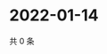 # 2022-01-14

共 0 条

<!-- BEGIN WEIBO -->
<!-- 最后更新时间 Fri Jan 14 2022 13:13:24 GMT+0800 (China Standard Time) -->

<!-- END WEIBO -->
